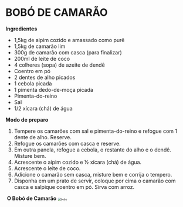 # BOBÓ DE CAMARÃO

**Ingredientes**

- 1,5kg de aipim cozido e amassado como purê
- 1,5kg de camarão lim
- 300g de camarão com casca (para finalizar)
- 200ml de leite de coco
- 4 colheres (sopa) de azeite de dendê
- Coentro em pó 
- 2 dentes de alho picados
- 1 cebola picada
- 1 pimenta dedo-de-moça picada
- Pimenta-do-reino 
- Sal
- 1/2 xícara (chá) de água

**Modo de preparo**

1. Tempere os camarões com sal e pimenta-do-reino e refogue com 1 dente de alho. Reserve.
2. Refogue os camarões com casca e reserve.
3. Em outra panela, refogue a cebola, o restante do alho e o dendê. Misture bem.
4. Acrescente o aipim cozido e ½ xícara (chá) de água.
5. Acrescente o leite de coco.
6. Adicione o camarão sem casca, misture bem e corrija o tempero.
7. Disponha em um prato de servir, coloque por cima o camarão com casca e salpique coentro em pó. Sirva com arroz.

​                          **O Bobó de Camarão**  <img src="C:\Programacao\workspace\ReceitasFamiliaMendes\bobo.jpg" alt="bobo" style="zoom:50%;"/>
